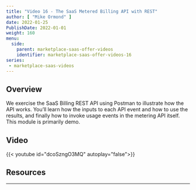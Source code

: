 ```yaml
---
title: "Video 16 - The SaaS Metered Billing API with REST"
author: [ "Mike Ormond" ]
date: 2022-01-25
PublishDate: 2022-01-01
weight: 160
menu:
  side:
    parent: marketplace-saas-offer-videos
    identifier: marketplace-saas-offer-videos-16
series:
 - marketplace-saas-videos    
---
```


## Overview

We exercise the SaaS Billing REST API using Postman to illustrate how the API works. You’ll learn how the inputs to each API event and how to use the results, and finally how to invoke usage events in the metering API itself. This module is primarily demo.

## Video

{{< youtube id="dcoSzngO3MQ" autoplay="false">}}

## Resources

---
